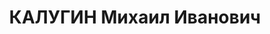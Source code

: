 ---
title: КАЛУГИН Михаил Иванович
description: "1888, Сумська обл. м. Шостка, українець, освіта початкова\n робітник\
  \ заводу № 9, проживав: Сумська обл. м. Шостка\n Заарештований 18.06.1937 р.\n ВК\
  \ ВС СРСР 05.12.1937 р. за ст.ст. 54-7, 54-8, 54-11 КК УРСР засуджений до позбавлення\
  \ волі на 15 р.\n Реабілітований 24.12.1957 р. ВК ВС СРСР.\n ГДА Сб України, м.\
  \ Суми, спр. П-4374."
---